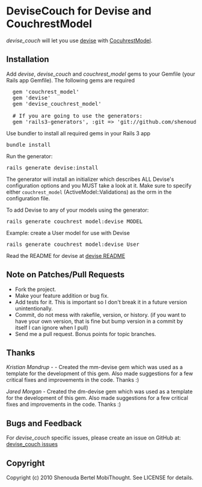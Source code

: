 # DeviseCouch for Devise and CouchrestModel

*devise_couch* will let you use [devise](http://github.com/plataformatec/devise) with [CocuhrestModel](http://github.com/couchrest/couchrest_model). 

## Installation

Add *devise*, *devise_couch* and *couchrest_model* gems to your Gemfile (your Rails app Gemfile). The following gems are required

<pre>
  gem 'couchrest_model'
  gem 'devise'
  gem 'devise_couchrest_model'

  # If you are going to use the generators:
  gem 'rails3-generators', :git => 'git://github.com/shenoudab/rails3-generators.git'
</pre>
  
Use bundler to install all required gems in your Rails 3 app 

<pre>bundle install</pre>

Run the generator:

<pre>rails generate devise:install</pre>

The generator will install an initializer which describes ALL Devise's
configuration options and you MUST take a look at it. Make sure to specify
either <code>couchrest_model</code> (ActiveModel::Validations) 
as the orm in the configuration file.

To add Devise to any of your models using the generator:

<pre>rails generate couchrest_model:devise MODEL</pre>  

Example: create a User model for use with Devise  

<pre>rails generate couchrest_model:devise User</pre>

Read the README for devise at [devise README](http://github.com/plataformatec/devise/blob/master/README.rdoc)

## Note on Patches/Pull Requests
 
* Fork the project.
* Make your feature addition or bug fix.
* Add tests for it. This is important so I don't break it in a
  future version unintentionally.
* Commit, do not mess with rakefile, version, or history.
  (if you want to have your own version, that is fine but bump version in a commit by itself I can ignore when I pull)
* Send me a pull request. Bonus points for topic branches.

## Thanks

*Kristian Mandrup* -  - Created the mm-devise gem which was used as a template for the development of this gem.
Also made suggestions for a few critical fixes and improvements in the code. Thanks :)

*Jared Morgan* - Created the dm-devise gem which was used as a template for the development of this gem.
Also made suggestions for a few critical fixes and improvements in the code. Thanks :)

## Bugs and Feedback

For *devise_couch* specific issues, please create an issue on GitHub at: [devise_couch issues](http://github.com/shenoudab/devise_couch/issues)

## Copyright

Copyright (c) 2010 Shenouda Bertel MobiThought. See LICENSE for details.
